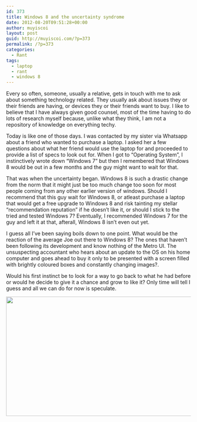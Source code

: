 ```yaml
---
id: 373
title: Windows 8 and the uncertainty syndrome
date: 2012-08-20T09:51:28+00:00
author: muyiscoi
layout: post
guid: http://muyiscoi.com/?p=373
permalink: /?p=373
categories:
  - Rant
tags:
  - laptop
  - rant
  - windows 8
---
```

Every so often, someone, usually a relative, gets in touch with me to ask about something technology related. They usually ask about issues they or their friends are having, or devices they or their friends want to buy. I like to believe that I have always given good counsel, most of the time having to do lots of research myself because, unlike what they think, I am not a repository of knowledge on everything techy.

Today is like one of those days. I was contacted by my sister via Whatsapp about a friend who wanted to purchase a laptop. I asked her a few questions about what her friend would use the laptop for and proceeded to provide a list of specs to look out for. When I got to &#8220;Operating System&#8221;, I instinctively wrote down &#8220;Windows 7&#8221; but then I remembered that Windows 8 would be out in a few months and the guy might want to wait for that.
  
That was when the uncertainty began. Windows 8 is such a drastic change from the norm that it might just be too much change too soon for most people coming from any other earlier version of windows. Should I recommend that this guy wait for Windows 8, or atleast purchase a laptop that would get a free upgrade to Windows 8 and risk tainting my stellar &#8220;recommendation reputation&#8221; if he doesn&#8217;t like it, or should I stick to the tried and tested Windows 7? Eventually, I recommended Windows 7 for the guy and left it at that, afterall, Windows 8 isn&#8217;t even out yet.

I guess all I&#8217;ve been saying boils down to one point. What would be the reaction of the average Joe out there to Windows 8? The ones that haven&#8217;t been following its development and know nothing of the Metro UI. The unsuspecting accountant who hears about an update to the OS on his home computer and goes ahead to buy it only to be presented with a screen filled with brightly coloured boxes and constantly changing images?.
  
Would his first instinct be to look for a way to go back to what he had before or would he decide to give it a chance and grow to like it? Only time will tell I guess and all we can do for now is speculate. 

[<img class="alignnone size-full" src="https://muyiscoi.com/blog/wp-content/uploads/2012/08/Screenshot-2-580-75.jpg" alt="" title="Screenshot-2-580-75.jpg" width="580" height="326" />](https://muyiscoi.com/blog/wp-content/uploads/2012/08/Screenshot-2-580-75.jpg)